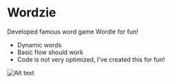 # Wordzie
Developed famous word game Wordle for fun!

- Dynamic words
- Basic flow should work
- Code is not very optimized, I've created this for fun!


![Alt text]([http://full/path/to/img.jpg](https://github.com/abDevelopit/Wordzie/blob/99cbfbf1357754dda29e8b55284ecf2ed9324b9e/Wordzie/Wordzie/Wordzie/Worzie.png) "Screenshot")
